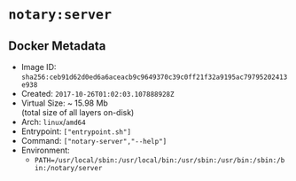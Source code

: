 # `notary:server`

## Docker Metadata

- Image ID: `sha256:ceb91d62d0ed6a6aceacb9c9649370c39c0ff21f32a9195ac79795202413e938`
- Created: `2017-10-26T01:02:03.107888928Z`
- Virtual Size: ~ 15.98 Mb  
  (total size of all layers on-disk)
- Arch: `linux`/`amd64`
- Entrypoint: `["entrypoint.sh"]`
- Command: `["notary-server","--help"]`
- Environment:
  - `PATH=/usr/local/sbin:/usr/local/bin:/usr/sbin:/usr/bin:/sbin:/bin:/notary/server`
